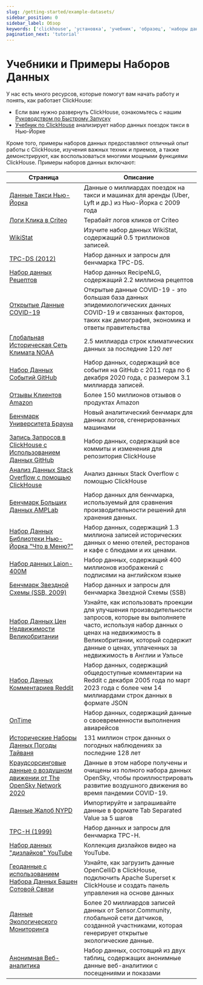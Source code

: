 ```yaml
---
slug: /getting-started/example-datasets/
sidebar_position: 0
sidebar_label: Обзор
keywords: ['clickhouse', 'установка', 'учебник', 'образец', 'наборы данных']
pagination_next: 'tutorial'
---
```



# Учебники и Примеры Наборов Данных

У нас есть много ресурсов, которые помогут вам начать работу и понять, как работает ClickHouse:

- Если вам нужно развернуть ClickHouse, ознакомьтесь с нашим [Руководством по Быстрому Запуску](../quick-start.mdx)
- [Учебник по ClickHouse](../tutorial.md) анализирует набор данных поездок такси в Нью-Йорке

Кроме того, примеры наборов данных предоставляют отличный опыт работы с ClickHouse, изучения важных техник и приемов, а также демонстрируют, как воспользоваться многими мощными функциями ClickHouse. Примеры наборов данных включают:

<!-- The table of contents table for this page is automatically generated by 
https://github.com/ClickHouse/clickhouse-docs/blob/main/scripts/autogenerate-table-of-contents.sh
from the YAML front matter fields: slug, description, title.

If you've spotted an error, please edit the YML frontmatter of the pages themselves.
-->

| Страница | Описание |
|-----|-----|
| [Данные Такси Нью-Йорка](/getting-started/example-datasets/nyc-taxi) | Данные о миллиардах поездок на такси и машинах для аренды (Uber, Lyft и др.) из Нью-Йорка с 2009 года |
| [Логи Клика в Criteo](/getting-started/example-datasets/criteo) | Терабайт логов кликов от Criteo |
| [WikiStat](/getting-started/example-datasets/wikistat) | Изучите набор данных WikiStat, содержащий 0.5 триллионов записей. |
| [TPC-DS (2012)](/getting-started/example-datasets/tpcds) | Набор данных и запросы для бенчмарка TPC-DS. |
| [Набор данных Рецептов](/getting-started/example-datasets/recipes) | Набор данных RecipeNLG, содержащий 2.2 миллиона рецептов |
| [Открытые Данные COVID-19](/getting-started/example-datasets/covid19) | Открытые данные COVID-19 - это большая база данных эпидемиологических данных COVID-19 и связанных факторов, таких как демография, экономика и ответы правительства |
| [Глобальная Историческая Сеть Климата NOAA](/getting-started/example-datasets/noaa) | 2.5 миллиарда строк климатических данных за последние 120 лет |
| [Набор Данных Событий GitHub](/getting-started/example-datasets/github-events) | Набор данных, содержащий все события на GitHub с 2011 года по 6 декабря 2020 года, с размером 3.1 миллиарда записей. |
| [Отзывы Клиентов Amazon](/getting-started/example-datasets/amazon-reviews) | Более 150 миллионов отзывов о продуктах Amazon |
| [Бенчмарк Университета Брауна](/getting-started/example-datasets/brown-benchmark) | Новый аналитический бенчмарк для данных логов, сгенерированных машинами |
| [Запись Запросов в ClickHouse с Использованием Данных GitHub](/getting-started/example-datasets/github) | Набор данных, содержащий все коммиты и изменения для репозитория ClickHouse |
| [Анализ Данных Stack Overflow с помощью ClickHouse](/getting-started/example-datasets/stackoverflow) | Анализ данных Stack Overflow с помощью ClickHouse |
| [Бенчмарк Больших Данных AMPLab](/getting-started/example-datasets/amplab-benchmark) | Набор данных для бенчмарка, используемый для сравнения производительности решений для хранения данных. |
| [Набор Данных Библиотеки Нью-Йорка "Что в Меню?"](/getting-started/example-datasets/menus) | Набор данных, содержащий 1.3 миллиона записей исторических данных о меню отелей, ресторанов и кафе с блюдами и их ценами. |
| [Набор данных Laion-400M](/getting-started/example-datasets/laion-400m-dataset) | Набор данных, содержащий 400 миллионов изображений с подписями на английском языке |
| [Бенчмарк Звездной Схемы (SSB, 2009)](/getting-started/example-datasets/star-schema) | Набор данных и запросы для бенчмарка Звездной Схемы (SSB) |
| [Набор Данных Цен Недвижимости Великобритании](/getting-started/example-datasets/uk-price-paid) | Узнайте, как использовать проекции для улучшения производительности запросов, которые вы выполняете часто, используя набор данных о ценах на недвижимость в Великобритании, который содержит данные о ценах, уплаченных за недвижимость в Англии и Уэльсе |
| [Набор Данных Комментариев Reddit](/getting-started/example-datasets/reddit-comments) | Набор данных, содержащий общедоступные комментарии на Reddit с декабря 2005 года по март 2023 года с более чем 14 миллиардами строк данных в формате JSON |
| [OnTime](/getting-started/example-datasets/ontime) | Набор данных, содержащий данные о своевременности выполнения авиарейсов |
| [Исторические Наборы Данных Погоды Тайваня](/getting-started/example-datasets/tw-weather) | 131 миллион строк данных о погодных наблюдениях за последние 128 лет |
| [Краудсорсинговые данные о воздушном движении от The OpenSky Network 2020](/getting-started/example-datasets/opensky) | Данные в этом наборе получены и очищены из полного набора данных OpenSky, чтобы проиллюстрировать развитие воздушного движения во время пандемии COVID-19. |
| [Данные Жалоб NYPD](/getting-started/example-datasets/nypd_complaint_data) | Импортируйте и запрашивайте данные в формате Tab Separated Value за 5 шагов |
| [TPC-H (1999)](/getting-started/example-datasets/tpch) | Набор данных и запросы для бенчмарка TPC-H. |
| [Набор данных "дизлайков" YouTube](/getting-started/example-datasets/youtube-dislikes) | Коллекция дизлайков видео на YouTube. |
| [Геоданные с использованием Набора Данных Башен Сотовой Связи](/getting-started/example-datasets/cell-towers) | Узнайте, как загрузить данные OpenCelliD в ClickHouse, подключить Apache Superset к ClickHouse и создать панель управления на основе данных |
| [Данные Экологического Мониторинга](/getting-started/example-datasets/environmental-sensors) | Более 20 миллиардов записей данных от Sensor.Community, глобальной сети датчиков, созданной участниками, которая генерирует открытые экологические данные. |
| [Анонимная Веб-аналитика](/getting-started/example-datasets/metrica) | Набор данных, состоящий из двух таблиц, содержащих анонимные данные веб-аналитики с посещениями и показами |

